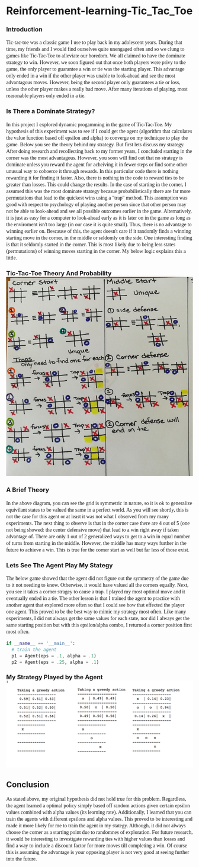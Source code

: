 # Reinforcement-learning-Tic_Tac_Toe

### Introduction
<span style="font-family:Papyrus"> Tic-tac-toe was a classic game I use to play back in my adolescent years. During that time, my friends and I would find ourselves quite unengaged often and so we clung to games like Tic-Tac-Toe to alleviate our boredom. We all claimed to have the dominate strategy to win. However, we soon figured out that once both players were privy to the game, the only player to guarantee a win or tie was the starting player. This advantage only ended in a win if the other player was unable to look-ahead and see the most advantagous moves. However, being the second player only guarantees a tie or loss, unless the other player makes a really bad move. After many iterations of playing, most reasonable players only ended in a tie.
</span>

### Is There a Dominate Strategy?
<span style="font-family:Papyrus"> In this project I explored dynamic progamming in the game of Tic-Tac-Toe. My hypothesis of this experiment was to see if I could get the agent (algorithm that calculates the value function based off epsilon and alpha) to converge on my technique to play the game. Below you see the theory behind my strategy. But first lets discuss my strategy. After doing research and recollecting back to my former years, I concluded starting in the corner was the most advantagous. However, you soon will find out that no strategy is dominate unless you reward the agent for acheiving it in fewer steps or find some other unusual way to cohoerce it through rewards. In this particular code there is nothing rewarding it for finding it faster. Also, there is nothing in the code to reward ties to be greater than losses. This could change the results. In the case of starting in the corner, I assumed this was the most dominate strategy becasue probabilistically there are far more permutations that lead to the quickest wins using a "trap" method. This assumption was good with respect to psychology of playing another person since that other person may not be able to look-ahead and see all possible outcomes earlier in the game. Alternatively, it is just as easy for a computer to look-ahead early as it is later on in the game as long as the enviroment isn't too large (in our case it is quite small). Thus, there is no advantage to winning earlier on. Bescause of this, the agent doesn't care if it randomly finds a winning starting move in the corner, in the middle or seldomly on the side. One interesting finding is that it seldomly started in the corner. This is most likely due to being less states (permutations) of winning moves starting in the corner. My below logic explains this a little.  
</span>
<p align="center">
  <h3>Tic-Tac-Toe Theory And Probability </>
  <img src="tic-tac-toe.png" />
</p>

### A Brief Theory
<span style="font-family:Papyrus"> In the above diagram, you can see the grid is symmetric in nature, so it is ok to generalize equivilant states to be valued the same in a perfect world. As you will see shortly, this is not the case for this agent or at least it was not what I observed from my many experiments. The next thing to observe is that in the corner case there are 4 out of 5 (one not being showed: the center defensive move) that lead to a win right away if taken advantage of. There are only 1 out of 2 generalized ways to get to a win in equal number of turns from starting in the middle. However, the middle has many ways further in the future to achieve a win. This is true for the corner start as well but far less of those exist. 
</span>

### Lets See The Agent Play My Stategy

<span style="font-family:Papyrus"> The below game showed that the agent did not figure out the symmetry of the game due to it not needing to know. Otherwise, it would have valued all the corners equally. Next, you see it takes a corner stragey to cause a trap. I played my most optimal move and it eventually ended in a tie. The other lesson is that I trained the agent to practice with another agent that explored more often so that I could see how that effected the player one agent. This proved to be the best way to mimic my strategy most often. Like many experiments, I did not always get the same values for each state, nor did I always get the same starting position but with this epsilon/alpha combo, I returned a corner position first most often.
</span>

```python
if __name__ == '__main__':
  # train the agent
  p1 = Agent(eps = .1, alpha = .1)
  p2 = Agent(eps = .25, alpha = .1)

```

<p align="center">
  <h3>My Strategy Played by the Agent </>
  <img src="tictactoegame.png" />
</p>

## Conclusion

<span style="font-family:Papyrus"> As stated above, my original hypothesis did not hold true for this problem. Regardless, the agent learned a optimal policy simply based off random actions given certain epsilon values combined with alpha values (its learning rate). Additionally, I learned that you can train the agents with different epsilons and alpha values. This proved to be interesting and made it more likely for me to train the agent in my stategy. Although, it did not always choose the corner as a starting point due to randomnes of exploration. For future research, it would be interesting to investigate rewarding ties with higher values than losses and find a way to include a discount factor for more moves till completing a win. Of course this is assuming the advantage is your opposing player is not very good at seeing further into the future. 
</span>
